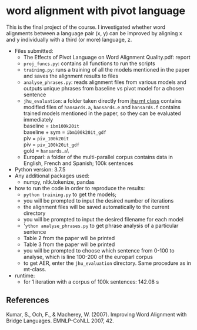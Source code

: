 # word alignment with pivot language
This is the final project of the course. I investigated whether word alignments between a language pair (x, y) can be improved by aligning x and y individually with a third (or more) language, z. 


* Files submitted:
   * The Effects of Pivot Language on Word Alignment Quality.pdf: report
   * `proj_funcs.py`: contains all functions to run the scripts
   * `training.py`: runs a training of all the models mentioned in the paper and saves the alignment results to files
   * `analyse_phrases.py`: reads alignment files from various models and outputs unique phrases from baseline vs pivot model for a chosen sentence
   * `jhu_evaluation`: a folder taken directly from [jhu mt class](http://mt-class.org/jhu/)
	contains modified files of `hansards.a`, `hansards.e` and `hansards.f`
	contains trained models mentioned in the paper, so they can be evaluated immediately \
		baseline = `ibm100k20it` \
		baseline + sym = `ibm100k20it_gdf`\
		piv = `piv_100k20it`\
		piv = `piv_100k20it_gdf`\
		gold = `hansards.a`\
   * Europarl: a folder of the multi-parallel corpus
	contains data in English, French and Spanish; 100k sentences
* Python version: 3.7.5
* Any additional packages used: 
   * numpy, nltk.tokenize, pandas
* how to run the code in order to reproduce the results: 
   * `python training.py` to get the models; 
	- you will be prompted to input the desired number of iterations
	- the alignment files will be saved automatically to the current directory
	- you will be prompted to input the desired filename for each model
   * '`ython analyse_phrases.py` to get phrase analysis of a particular sentence
	- Table 2 from the paper will be printed
	- Table 3 from the paper will be printed
	- you will be prompted to choose which sentence from 0-100 to analyse, which is line 100-200 of the europarl corpus
   * to get AER, enter the `jhu_evaluation` directory. Same procedure as in mt-class. 
* runtime: 
   * for 1 iteration with a corpus of 100k sentences: 142.08 s
   
## References
Kumar, S., Och, F., & Macherey, W. (2007). Improving Word Alignment with Bridge Languages. EMNLP-CoNLL 2007, 42.
